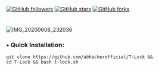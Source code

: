 [![GitHub followers](https://img.shields.io/github/followers/abhackerofficial.svg?style=social)](https://github.com/abhackerofficial)
[![GitHub stars](https://img.shields.io/github/stars/abhackerofficial/T-Lock.svg?style=social)](https://github.com/abhackerofficial)
[![GitHub forks](https://img.shields.io/github/forks/abhackerofficial/T-Lock.svg?style=social)](https://github.com/abhackerofficial)
#
![IMG_20200608_232036](https://user-images.githubusercontent.com/63346676/84063549-d59ea800-a9de-11ea-9706-e4ec2ee90d49.jpg)

### • Quick Installation:

```
git clone https://github.com/abhackerofficial/T-Lock &&
cd T-Lock && bash t-lock.sh

